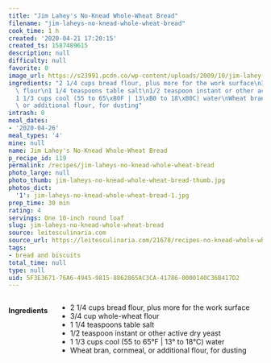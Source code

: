 ```yaml
---
title: "Jim Lahey's No-Knead Whole-Wheat Bread"
filename: "jim-laheys-no-knead-whole-wheat-bread"
cook_time: 1 h
created: '2020-04-21 17:20:15'
created_ts: 1587489615
description: null
difficulty: null
favorite: 0
image_url: https://s23991.pcdn.co/wp-content/uploads/2009/10/jim-lahey-no-knead-whole-wheat-bread.jpg
ingredients: "2 1/4 cups bread flour, plus more for the work surface\n3/4 cup whole-wheat\
  \ flour\n1 1/4 teaspoons table salt\n1/2 teaspoon instant or other active dry yeast\n\
  1 1/3 cups cool (55 to 65\xB0F | 13\xB0 to 18\xB0C) water\nWheat bran, cornmeal,\
  \ or additional flour, for dusting"
intrash: 0
meal_dates:
- '2020-04-26'
meal_types: '4'
mine: null
name: Jim Lahey's No-Knead Whole-Wheat Bread
p_recipe_id: 119
permalink: /recipes/jim-laheys-no-knead-whole-wheat-bread
photo_large: null
photo_thumb: jim-laheys-no-knead-whole-wheat-bread-thumb.jpg
photos_dict:
  '1': jim-laheys-no-knead-whole-wheat-bread-1.jpg
prep_time: 30 min
rating: 4
servings: One 10-inch round loaf
slug: jim-laheys-no-knead-whole-wheat-bread
source: leitesculinaria.com
source_url: https://leitesculinaria.com/21678/recipes-no-knead-whole-wheat-bread.html#recipe
tags:
- bread and biscuits
total_time: null
type: null
uid: 5F3E3671-76A6-4945-9815-8862865AC3CA-41786-0000140C36B417D2
---
```

<div class="large-8 medium-7 columns" id="writeup">	</div><!-- #writeup -->
</div><!-- #row-one -->
<div class="row" id="row-two">	<div class="medium-4 small-5 columns" id="ingredients"><h4>Ingredients</h4><div class="box box-ingredients content"><ul>
<li>2 1/4 cups bread flour, plus more for the work surface</li>
<li>3/4 cup whole-wheat flour</li>
<li>1 1/4 teaspoons table salt</li>
<li>1/2 teaspoon instant or other active dry yeast</li>
<li>1 1/3 cups cool (55 to 65°F | 13° to 18°C) water</li>
<li>Wheat bran, cornmeal, or additional flour, for dusting</li>
</ul>
</div>	</div>	<div class="medium-6 small-7 columns" id="directions">	</div>